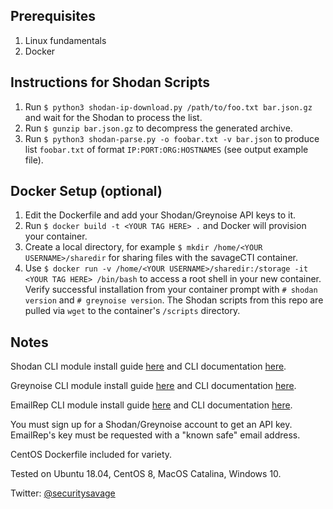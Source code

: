 ## Prerequisites

1. Linux fundamentals
2. Docker

## Instructions for Shodan Scripts

1. Run ```$ python3 shodan-ip-download.py /path/to/foo.txt bar.json.gz``` and wait for the Shodan to process the list.
2. Run ```$ gunzip bar.json.gz``` to decompress the generated archive.
3. Run ```$ python3 shodan-parse.py -o foobar.txt -v bar.json``` to produce list ```foobar.txt``` of format ```IP:PORT:ORG:HOSTNAMES``` (see output example file).

## Docker Setup (optional)

1. Edit the Dockerfile and add your Shodan/Greynoise API keys to it.
2. Run ```$ docker build -t <YOUR TAG HERE> .``` and Docker will provision your container.
3. Create a local directory, for example ```$ mkdir /home/<YOUR USERNAME>/sharedir``` for sharing files with the savageCTI container.
4. Use ```$ docker run -v /home/<YOUR USERNAME>/sharedir:/storage -it <YOUR TAG HERE> /bin/bash``` to access a root shell in your new container. Verify successful installation from your container prompt with ```# shodan version``` and ```# greynoise version```. The Shodan scripts from this repo are pulled via ```wget``` to the container's ```/scripts``` directory.

## Notes

Shodan CLI module install guide [here](https://help.shodan.io/command-line-interface/0-installation) and CLI documentation [here](https://cli.shodan.io/).

Greynoise CLI module install guide [here](https://developer.greynoise.io/docs/libraries-sample-code) and CLI documentation [here](https://greynoise.readthedocs.io/en/latest/).

EmailRep CLI module install guide [here](https://pypi.org/project/emailrep/) and CLI documentation [here](https://docs.emailrep.io/).

You must sign up for a Shodan/Greynoise account to get an API key. EmailRep's key must be requested with a "known safe" email address.

CentOS Dockerfile included for variety.

Tested on Ubuntu 18.04, CentOS 8, MacOS Catalina, Windows 10.

Twitter: [@securitysavage](https://twitter.com/securitysavage)
